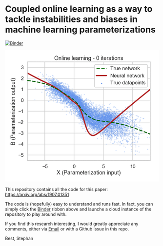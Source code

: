 # Coupled online learning as a way to tackle instabilities and biases in machine learning parameterizations

[![Binder](https://mybinder.org/badge_logo.svg)](https://mybinder.org/v2/gh/raspstephan/Lorenz-Online/master?filepath=online-learning.ipynb)

![animation](assets/animation.gif)

This repository contains all the code for this paper: https://arxiv.org/abs/1907.01351

The code is (hopefully) easy to understand and runs fast. In fact, you can simply click the [Binder](https://mybinder.readthedocs.io/en/latest/index.html#) ribbon above and launche a cloud instance of the repository to play around with.

If you find this research interesting, I would greatly appreciate any comments, either via [Email](https://raspstephan.github.io/) or with a Github issue in this repo.

Best,
Stephan
